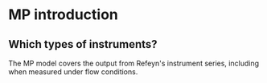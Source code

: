 # MP introduction

## Which types of instruments?

The MP model covers the  output from Refeyn's instrument series, including when
measured under flow conditions.

